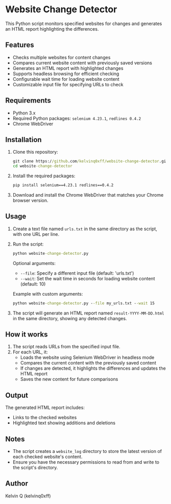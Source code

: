 # Website Change Detector

This Python script monitors specified websites for changes and generates an HTML report highlighting the differences.

## Features

- Checks multiple websites for content changes
- Compares current website content with previously saved versions
- Generates an HTML report with highlighted changes
- Supports headless browsing for efficient checking
- Configurable wait time for loading website content
- Customizable input file for specifying URLs to check

## Requirements

- Python 3.x
- Required Python packages: `selenium 4.23.1`, `redlines 0.4.2`
- Chrome WebDriver

## Installation

1. Clone this repository:
   ```cmd
   git clone https://github.com/kelvinq0xff/website-change-detector.git
   cd website-change-detector
   ```

2. Install the required packages:
   ```cmd
   pip install selenium==4.23.1 redlines==0.4.2
   ```

3. Download and install the Chrome WebDriver that matches your Chrome browser version.

## Usage

1. Create a text file named `urls.txt` in the same directory as the script, with one URL per line.

2. Run the script:
   ```cmd
   python website-change-detector.py
   ```

   Optional arguments:
   - `--file`: Specify a different input file (default: 'urls.txt')
   - `--wait`: Set the wait time in seconds for loading website content (default: 10)

   Example with custom arguments:
   ```cmd
   python website-change-detector.py --file my_urls.txt --wait 15
   ```

3. The script will generate an HTML report named `result-YYYY-MM-DD.html` in the same directory, showing any detected changes.

## How it works

1. The script reads URLs from the specified input file.
2. For each URL, it:
   - Loads the website using Selenium WebDriver in headless mode
   - Compares the current content with the previously saved content
   - If changes are detected, it highlights the differences and updates the HTML report
   - Saves the new content for future comparisons

## Output

The generated HTML report includes:
- Links to the checked websites
- Highlighted text showing additions and deletions

## Notes

- The script creates a `website_log` directory to store the latest version of each checked website's content.
- Ensure you have the necessary permissions to read from and write to the script's directory.

## Author

Kelvin Q (kelvinq0xff)

